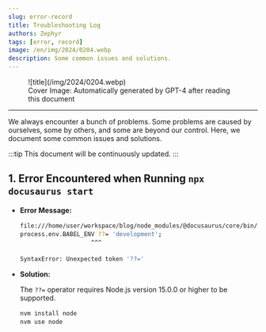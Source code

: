```yaml
---
slug: error-record
title: Troubleshooting Log
authors: Zephyr
tags: [error, record]
image: /en/img/2024/0204.webp
description: Some common issues and solutions.
---
```


<figure>
![title](/img/2024/0204.webp)
<figcaption>Cover Image: Automatically generated by GPT-4 after reading this document</figcaption>
</figure>

---

We always encounter a bunch of problems. Some problems are caused by ourselves, some by others, and some are beyond our control. Here, we document some common issues and solutions.

:::tip
This document will be continuously updated.
:::

## 1. Error Encountered when Running `npx docusaurus start`

- **Error Message:**

  ```bash
  file:///home/user/workspace/blog/node_modules/@docusaurus/core/bin/docusaurus.mjs:30
  process.env.BABEL_ENV ??= 'development';
                      ^^^

  SyntaxError: Unexpected token '??='
  ```

- **Solution:**

  The `??=` operator requires Node.js version 15.0.0 or higher to be supported.

  ```bash
  nvm install node
  nvm use node
  ```
